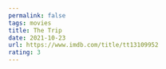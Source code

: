 ```yaml
---
permalink: false
tags: movies
title: The Trip
date: 2021-10-23
url: https://www.imdb.com/title/tt13109952
rating: 3
---
```

